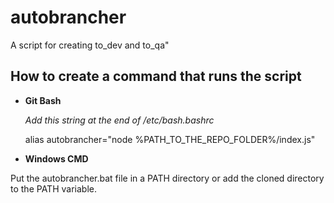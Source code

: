 # autobrancher
A script for creating to_dev and to_qa"
## How to create a command that runs the script

- **Git Bash**
  
  *Add this string at the end of /etc/bash.bashrc*
  
  alias autobrancher="node %PATH_TO_THE_REPO_FOLDER%/index.js"

- **Windows CMD**

Put the autobrancher.bat file in a PATH directory or add the cloned directory to the PATH variable.
